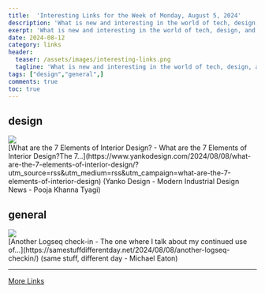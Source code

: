 ```yaml
---
title:  'Interesting Links for the Week of Monday, August 5, 2024'
description: 'What is new and interesting in the world of tech, design, and leadership?'
exerpt: 'What is new and interesting in the world of tech, design, and leadership?'
date: 2024-08-12
category: links
header:
  teaser: /assets/images/interesting-links.png
  tagline: 'What is new and interesting in the world of tech, design, and leadership?'
tags: ["design","general",]
comments: true
toc: true
---
```


## design
<div class="link-content"><img src='https://www.yankodesign.com/images/design_news/2024/08/what-are-the-7-elements-of-interior-design/00-elements-interior-1.jpg' class="link-image"/>
<div class="link-text" markdown="1">
  [What are the 7 Elements of Interior Design? - What are the 7 Elements of Interior Design?The 7...](https://www.yankodesign.com/2024/08/08/what-are-the-7-elements-of-interior-design/?utm_source=rss&utm_medium=rss&utm_campaign=what-are-the-7-elements-of-interior-design) (Yanko Design - Modern Industrial Design News - Pooja Khanna Tyagi)
</div>
</div>

## general
<div class="link-content"><img src='https://samestuffdifferentday.net/assets/2024/knowledge.jpg' class="link-image"/>
<div class="link-text" markdown="1">
  [Another Logseq check-in - The one where I talk about my continued use of...](https://samestuffdifferentday.net/2024/08/08/another-logseq-checkin/) (same stuff, different day - Michael Eaton)
</div>
</div>


---
[More Links](/links)
